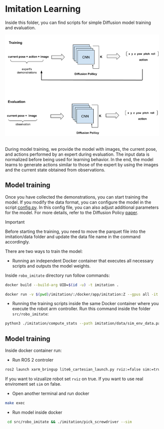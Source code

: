 # Imitation Learning
Inside this folder, you can find scripts for simple Diffusion model training and evaluation.
<div align='center'>
    <img src="../media/training_and_evaluation.png">
</div>

</br>

 During model training, we provide the model with images, the current pose, and actions performed by an expert during evaluation. The input data is normalized before being used for learning behavior. In the end, the model learns to generate actions similar to those of the expert by using the images and the current state obtained from observations.

## Model training
Once you have collected the demonstrations, you can start training the model. If you modify the data format, you can configure the model in the script [config.py](imitation/common/config.py).  In this config file, you can also adjust additional parameters for the model. For more details, refer to the Diffusion Policy [paper](https://diffusion-policy.cs.columbia.edu/).

>[!IMPORTANT]
Before starting the training, you need to move the parquet file into the imitation/data folder and update the data file name in the command accordingly.

There are two ways to train the model:
- Running an independent Docker container that executes all necessary scripts and outputs the model weights.

Inside `robo_imitate` directory run follow commands:

```sh 
docker build --build-arg UID=$(id -u) -t imitation .
```

```sh
docker run -v $(pwd)/imitation/:/docker/app/imitation:Z --gpus all -it -e DATA_PATH=imitation/data/sim_env_data.parquet -e EPOCH=1000 imitation
```

- Running the training scripts inside the same Docker container where you execute the robot arm controller.
Run this command inside the folder `src/robo_imitate`:

```sh
python3 ./imitation/compute_stats --path imitation/data/sim_env_data.parquet  && python3 ./imitation/train_script --path imitation/data/sim_env_data.parquet  --epoch 1000
```

## Model training
Inside docker container run:
- Run ROS 2 controler
```sh
ros2 launch xarm_bringup lite6_cartesian_launch.py rviz:=false sim:=true
```
If you want to vizualize robot set `rviz` on true. If you want to use real enviroment set `sim` on false.

- Open another terminal and run docker
```sh
make exec
```

- Run model inside docker
```sh
 cd src/robo_imitate && ./imitation/pick_screwdriver --sim
```